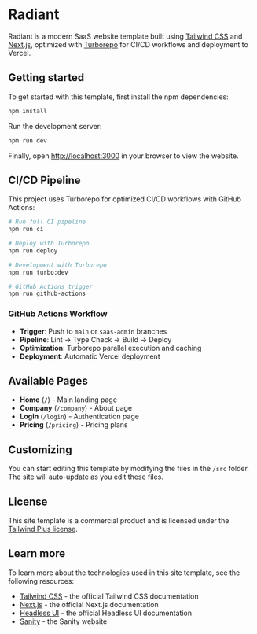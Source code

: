 # Radiant

Radiant is a modern SaaS website template built using [Tailwind CSS](https://tailwindcss.com) and [Next.js](https://nextjs.org), optimized with [Turborepo](https://turbo.build) for CI/CD workflows and deployment to Vercel.

## Getting started

To get started with this template, first install the npm dependencies:

```bash
npm install
```

Run the development server:

```bash
npm run dev
```

Finally, open [http://localhost:3000](http://localhost:3000) in your browser to view the website.

## CI/CD Pipeline

This project uses Turborepo for optimized CI/CD workflows with GitHub Actions:

```bash
# Run full CI pipeline
npm run ci

# Deploy with Turborepo
npm run deploy

# Development with Turborepo
npm run turbo:dev

# GitHub Actions trigger
npm run github-actions
```

### GitHub Actions Workflow
- **Trigger**: Push to `main` or `saas-admin` branches
- **Pipeline**: Lint → Type Check → Build → Deploy
- **Optimization**: Turborepo parallel execution and caching
- **Deployment**: Automatic Vercel deployment

## Available Pages

- **Home** (`/`) - Main landing page
- **Company** (`/company`) - About page  
- **Login** (`/login`) - Authentication page
- **Pricing** (`/pricing`) - Pricing plans

## Customizing

You can start editing this template by modifying the files in the `/src` folder. The site will auto-update as you edit these files.

## License

This site template is a commercial product and is licensed under the [Tailwind Plus license](https://tailwindcss.com/plus/license).

## Learn more

To learn more about the technologies used in this site template, see the following resources:

- [Tailwind CSS](https://tailwindcss.com/docs) - the official Tailwind CSS documentation
- [Next.js](https://nextjs.org/docs) - the official Next.js documentation
- [Headless UI](https://headlessui.dev) - the official Headless UI documentation
- [Sanity](https://www.sanity.io) - the Sanity website
